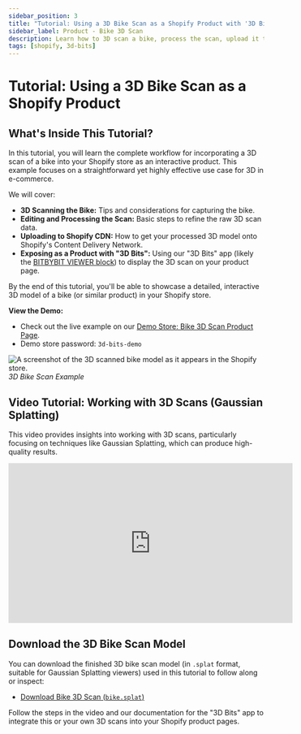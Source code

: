 ```yaml
---
sidebar_position: 3
title: "Tutorial: Using a 3D Bike Scan as a Shopify Product with '3D Bits'"
sidebar_label: Product - Bike 3D Scan
description: Learn how to 3D scan a bike, process the scan, upload it to Shopify, and display it as an interactive 3D product using the "3D Bits" app.
tags: [shopify, 3d-bits]
---
```


# Tutorial: Using a 3D Bike Scan as a Shopify Product

## What's Inside This Tutorial?

In this tutorial, you will learn the complete workflow for incorporating a 3D scan of a bike into your Shopify store as an interactive product. This example focuses on a straightforward yet highly effective use case for 3D in e-commerce.

We will cover:
*   **3D Scanning the Bike:** Tips and considerations for capturing the bike.
*   **Editing and Processing the Scan:** Basic steps to refine the raw 3D scan data.
*   **Uploading to Shopify CDN:** How to get your processed 3D model onto Shopify's Content Delivery Network.
*   **Exposing as a Product with "3D Bits":** Using our "3D Bits" app (likely the [BITBYBIT VIEWER block](/shopify/3d-bits-app/bitbybit-viewer)) to display the 3D scan on your product page.

By the end of this tutorial, you'll be able to showcase a detailed, interactive 3D model of a bike (or similar product) in your Shopify store.

**View the Demo:**
*   Check out the live example on our [Demo Store: Bike 3D Scan Product Page](https://bitbybit-dev-3d-configurators.myshopify.com/products/3d-bike-scan).
*   Demo store password: `3d-bits-demo`

![A screenshot of the 3D scanned bike model as it appears in the Shopify store.](https://ik.imagekit.io/bitbybit/app/assets/start/shopify/bike.jpeg "3D Bike Scan Screenshot")
*3D Bike Scan Example*

## Video Tutorial: Working with 3D Scans (Gaussian Splatting)

This video provides insights into working with 3D scans, particularly focusing on techniques like Gaussian Splatting, which can produce high-quality results.

<div class="responsive-video-container">
  <iframe 
    width="560" 
    height="315" 
    src="https://www.youtube.com/embed/f3rBNesXD1s?si=RXy1E2knDpdIm6Cz" 
    title="Working with Gaussian Splatting 3D Scans for E-Commerce" 
    frameborder="0" 
    allow="accelerometer; autoplay; clipboard-write; encrypted-media; gyroscope; picture-in-picture; web-share" 
    allowfullscreen>
  </iframe>
</div>

## Download the 3D Bike Scan Model

You can download the finished 3D bike scan model (in `.splat` format, suitable for Gaussian Splatting viewers) used in this tutorial to follow along or inspect:
*   [Download Bike 3D Scan (`bike.splat`)](https://cdn.shopify.com/s/files/1/0658/9497/3626/files/bike.splat?v=1721764320)

Follow the steps in the video and our documentation for the "3D Bits" app to integrate this or your own 3D scans into your Shopify product pages.
